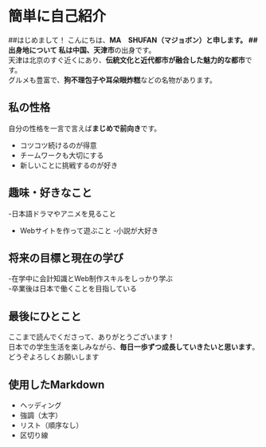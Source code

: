 # 簡単に自己紹介
##はじめまして！
こんにちは、**MA　SHUFAN（マジョボン）**と申します。
##　出身地について
私は**中国、天津市**の出身です。  
天津は北京のすぐ近くにあり、**伝統文化と近代都市が融合した魅力的な都市**です。  
グルメも豊富で、**狗不理包子や耳朵眼炸糕**などの名物があります。
## 私の性格
自分の性格を一言で言えば**まじめで前向き**です。  
- コツコツ続けるのが得意  
- チームワークも大切にする  
- 新しいことに挑戦するのが好き
## 趣味・好きなこと
-日本語ドラマやアニメを見ること  
- Webサイトを作って遊ぶこと
-小説が大好き
## 将来の目標と現在の学び
-在学中に会計知識とWeb制作スキルをしっかり学ぶ  
-卒業後は日本で働くことを目指している  
## 最後にひとこと
ここまで読んでくださって、ありがとうございます！  
日本での学生生活を楽しみながら、**毎日一歩ずつ成長していきたいと思います**。  
どうぞよろしくお願いします 
## 使用したMarkdown
- ヘッディング  
- 強調（太字）  
- リスト（順序なし）  
- 区切り線  
